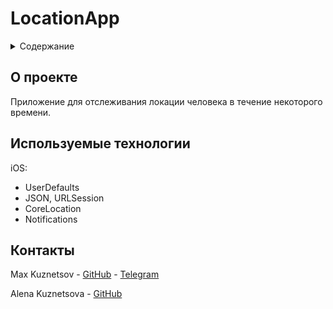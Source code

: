 # LocationApp

<div id="top"></div>


<details>
  <summary>Содержание</summary>
  <ol>
    <li>
      <a href="#о-проекте">О Проекте</a>
    </li>
    <li>
      <a href="#используемые-технологии">Используемые технологии</a>
    </li>
    <li>
      <a href="#контакты">Контакты</a>
    </li>
  </ol>
</details>


## О проекте

Приложение для отслеживания локации человека в течение некоторого времени.

## Используемые технологии

iOS:
* UserDefaults
* JSON, URLSession
* CoreLocation
* Notifications

## Контакты

Max Kuznetsov - [GitHub](https://github.com/Icerzack/) - [Telegram](https://t.me/maxalkuz/)

Alena Kuznetsova - [GitHub](https://github.com/alenaKuznetsovaSev)
